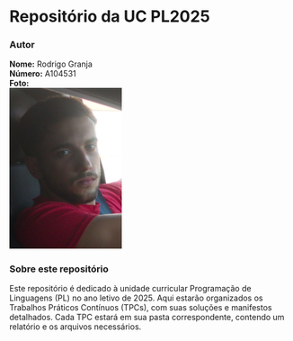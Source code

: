 # Repositório da UC PL2025

### Autor
**Nome:** Rodrigo Granja  
**Número:** A104531  
**Foto:**  
<img src="foto.jpg" alt="Minha Foto" width="200"/>

### Sobre este repositório
Este repositório é dedicado à unidade curricular Programação de Linguagens (PL) no ano letivo de 2025. Aqui estarão organizados os Trabalhos Práticos Contínuos (TPCs), com suas soluções e manifestos detalhados. Cada TPC estará em sua pasta correspondente, contendo um relatório e os arquivos necessários.
